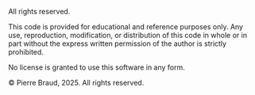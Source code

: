 All rights reserved.

This code is provided for educational and reference purposes only. Any use, reproduction, modification, or distribution of this code in whole or in part without the express written permission of the author is strictly prohibited.

No license is granted to use this software in any form.

© Pierre Braud, 2025. All rights reserved.
